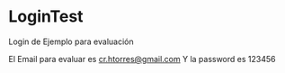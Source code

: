 # LoginTest
Login de Ejemplo para evaluación

El Email para evaluar es cr.htorres@gmail.com
Y la password es 123456
